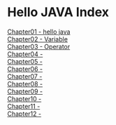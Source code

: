# Hello JAVA Index

[Chapter01 - hello java](chapter01/doc/chapter01.md) <br/>
[Chapter02 - Variable](chapter02/doc/chapter02.md) <br/>
[Chapter03 - Operator](chapter03/doc/chapter03.md) <br/>
[Chapter04 - ](chapter04/doc/chapter04.md) <br/>
[Chapter05 - ](chapter05/doc/chapter05.md) <br/>
[Chapter06 - ](chapter06/doc/chapter06.md) <br/>
[Chapter07 - ](chapter07/doc/chapter07.md) <br/>
[Chapter08 - ](chapter08/doc/chapter08.md) <br/>
[Chapter09 - ](chapter09/doc/chapter09.md) <br/>
[Chapter10 - ](chapter10/doc/chapter10.md) <br/>
[Chapter11 - ](chapter11/doc/chapter11.md) <br/>
[Chapter12 - ](chapter12/doc/chapter12.md) <br/>